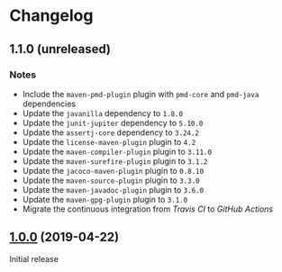 # Changelog

## 1.1.0 (unreleased)

### Notes
- Include the `maven-pmd-plugin` plugin with `pmd-core` and `pmd-java` dependencies
- Update the `javanilla` dependency to `1.8.0`
- Update the `junit-jupiter` dependency to `5.10.0`
- Update the `assertj-core` dependency to `3.24.2`
- Update the `license-maven-plugin` plugin to `4.2`
- Update the `maven-compiler-plugin` plugin to `3.11.0`
- Update the `maven-surefire-plugin` plugin to `3.1.2`
- Update the `jacoco-maven-plugin` plugin to `0.8.10`
- Update the `maven-source-plugin` plugin to `3.3.0`
- Update the `maven-javadoc-plugin` plugin to `3.6.0`
- Update the `maven-gpg-plugin` plugin to `3.1.0`
- Migrate the continuous integration from _Travis CI_ to _GitHub Actions_

## [1.0.0](https://github.com/AlexisJehan/DsvMender/releases/tag/v1.0.0) (2019-04-22)
Initial release